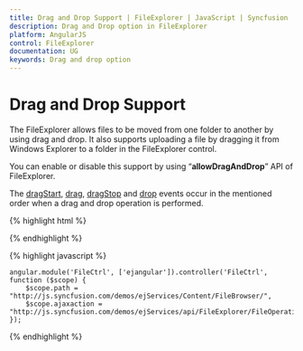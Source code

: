```yaml
---
title: Drag and Drop Support | FileExplorer | JavaScript | Syncfusion
description: Drag and Drop option in FileExplorer
platform: AngularJS
control: FileExplorer
documentation: UG
keywords: Drag and drop option
---
```


# Drag and Drop Support

The FileExplorer allows files to be moved from one folder to another by using drag and drop. It also supports uploading a file by dragging it from Windows Explorer to a folder in the FileExplorer control.

You can enable or disable this support by using “**allowDragAndDrop**” API of FileExplorer.

The [dragStart](https://help.syncfusion.com/api/js/ejfileexplorer#events:dragstart), [drag](https://help.syncfusion.com/api/js/ejfileexplorer#events:drag), [dragStop](https://help.syncfusion.com/api/js/ejfileexplorer#events:dragstop) and [drop](https://help.syncfusion.com/api/js/ejfileexplorer#events:drop) events occur in the mentioned order when a drag and drop operation is performed.

{% highlight html %}

<div id="fileExplorer" ej-fileexplorer e-path="path" e-ajaxaction="ajaxaction" e-isresponsive="true" e-allowdraganddrop="false" ></div>

{% endhighlight %}

{% highlight javascript %}

    angular.module('FileCtrl', ['ejangular']).controller('FileCtrl', function ($scope) {
        $scope.path = "http://js.syncfusion.com/demos/ejServices/Content/FileBrowser/",
        $scope.ajaxaction = "http://js.syncfusion.com/demos/ejServices/api/FileExplorer/FileOperations"
    });

{% endhighlight %}


